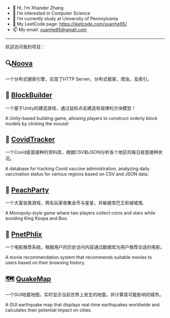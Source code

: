 - 👋 Hi, I’m Xhander Zhang
- 🌱 I’m interested in Computer Science 
- 🏫 I’m currently study at University of Pennsylvania
- 📖 My LeetCode page: https://leetcode.com/xuanhe95/
- 📫 My email: xuanhe95@gmail.com
---
欢迎访问我的项目：   

## 🔍[Noova](https://github.com/xuanhe95/noova)
一个分布式搜索引擎，实现了HTTP Server，分布式框架，爬虫，及索引。

## 💠 [BlockBuilder](https://github.com/xuanhe95/GenericBuilder)    
一个基于Unity的建造游戏，通过鼠标点击建造有规律的方块模型！     

A Unity-based building game, allowing players to construct orderly block models by clicking the mouse!
## 🏥 [CovidTracker](https://github.com/xuanhe95/CIT594_CovidTracker)
一个Covid疫苗接种的资料库，根据CSV和JSON分析各个地区的每日疫苗接种状况。

A database for tracking Covid vaccine administration, analyzing daily vaccination status for various regions based on CSV and JSON data.
## 🎲 [PeachParty](https://github.com/xuanhe95/PeachParty)    
一个大富翁类游戏，两名玩家收集金币与星星，并躲避库巴王和嘘嘘鬼.

A Monopoly-style game where two players collect coins and stars while avoiding King Koopa and Boo.

## 🍿️ [PnetPhlix](https://github.com/xuanhe95/PnetPhlix)    
一个电影推荐系统，根据用户的历史访问内容通过数据库为用户推荐合适的电影。

A movie recommendation system that recommends suitable movies to users based on their browsing history.
## 🗺️ [QuakeMap](https://github.com/xuanhe95/QuakeMap)     
一个GUI地震地图，实时显示当前世界上发生的地震，并计算其可能影响的城市。  

A GUI earthquake map that displays real-time earthquakes worldwide and calculates their potential impact on cities.


<!---
xuanhe95/xuanhe95 is a ✨ special ✨ repository because its `README.md` (this file) appears on your GitHub profile.
You can click the Preview link to take a look at your changes.
--->
